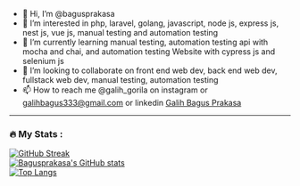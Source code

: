 - 👋 Hi, I’m @bagusprakasa
- 👀 I’m interested in php, laravel, golang, javascript, node js, express js, nest js, vue js, manual testing and automation testing
- 🌱 I’m currently learning manual testing, automation testing api with mocha and chai, and automation testing Website with cypress js and selenium js 
- 💞️ I’m looking to collaborate on front end web dev, back end web dev, fullstack web dev, manual testing, automation testing
- 📫 How to reach me @galih_gorila on instagram or galihbagus333@gmail.com or linkedin [Galih Bagus Prakasa](https://www.linkedin.com/in/galih-bagus-prakasa-067252208/)

---
### :fire: My Stats :
[![GitHub Streak](http://github-readme-streak-stats.herokuapp.com?user=bagusprakasa&theme=radical&date_format=j%20M%5B%20Y%5D)](https://github.com/bagusprakasa)
<br />
[![Bagusprakasa's GitHub stats](https://github-readme-stats.vercel.app/api?username=bagusprakasa&show_icons=true&theme=radical)](https://github.com/bagusprakasa)
<br />
[![Top Langs](https://github-readme-stats.vercel.app/api/top-langs/?username=bagusprakasa&langs_count=10&layout=compact&theme=radical)](https://github.com/bagusprakasa)
<!---
bagusprakasa/bagusprakasa is a ✨ special ✨ repository because its `README.md` (this file) appears on your GitHub profile.
You can click the Preview link to take a look at your changes.
--->
